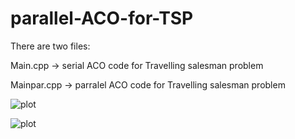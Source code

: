 # parallel-ACO-for-TSP

There are two files:

Main.cpp -> serial ACO code for Travelling salesman problem

Mainpar.cpp -> parralel ACO code for Travelling salesman problem

![plot](./plot/img1)

![plot](./plot/img2)
